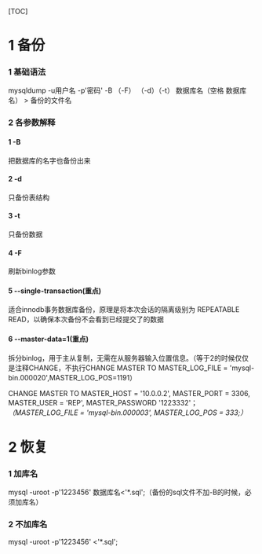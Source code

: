 [TOC]

# 1 备份

### 1 基础语法

mysqldump -u用户名 -p'密码' -B （-F） （-d）（-t） 数据库名（空格 数据库名）  > 备份的文件名

### 2 各参数解释

#### 1 -B

把数据库的名字也备份出来

#### 2 -d

只备份表结构

#### 3 -t 

只备份数据

#### 4 -F

刷新binlog参数

#### 5 --single-transaction(重点)

适合innodb事务数据库备份，原理是将本次会话的隔离级别为 REPEATABLE READ，以确保本次备份不会看到已经提交了的数据

#### 6 --master-data=1(重点)

拆分binlog，用于主从复制，无需在从服务器输入位置信息。（等于2的时候仅仅是注释CHANGE，不执行CHANGE MASTER TO MASTER_LOG_FILE = 'mysql-bin.000020',MASTER_LOG_POS=1191）

CHANGE MASTER TO
MASTER_HOST = '10.0.0.2',
MASTER_PORT = 3306,
MASTER_USER = 'REP',
MASTER_PASSWORD  '1223332'；
*（MASTER_LOG_FILE = 'mysql-bin.000003',*
*MASTER_LOG_POS = 333;）*   

# 2 恢复

### 1 加库名

mysql -uroot -p'1223456' 数据库名<'*.sql';（备份的sql文件不加-B的时候，必须加库名）

### 2 不加库名

mysql -uroot -p'1223456' <'*.sql';